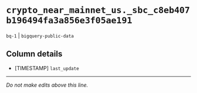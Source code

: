 # `crypto_near_mainnet_us._sbc_c8eb407b196494fa3a856e3f05ae191`
`bq-1` | `bigquery-public-data`

## Column details
* [TIMESTAMP] `last_update`

-------------------------------------------------------------------------------
*Do not make edits above this line.*
